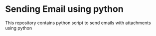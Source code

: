 # Sending Email using python
This repository contains python script to send emails with attachments using python
